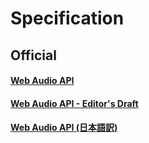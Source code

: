 # Specification

## Official

#### [Web Audio API](https://www.w3.org/TR/webaudio/)

#### [Web Audio API - Editor's Draft](https://webaudio.github.io/web-audio-api/)

#### [Web Audio API (日本語訳)](http://g200kg.github.io/web-audio-api-ja/)
